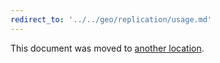 ```yaml
---
redirect_to: '../../geo/replication/usage.md'
---
```


This document was moved to [another location](../../geo/replication/usage.md).

<!-- This redirect file can be deleted after 2022-06-01 -->
<!-- Before deletion, see: https://docs.gitlab.com/ee/development/documentation/#move-or-rename-a-page -->
